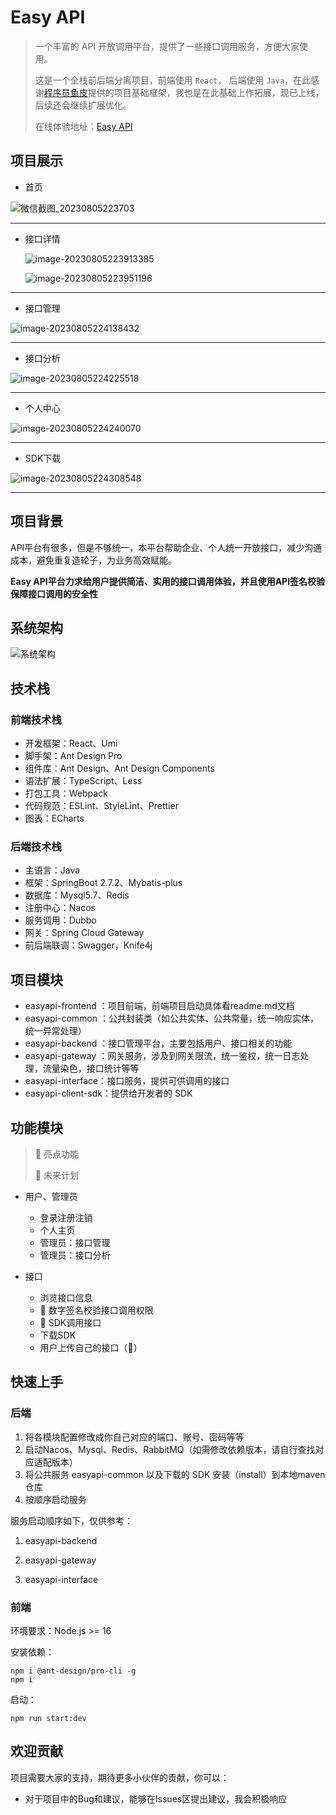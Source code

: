 # Easy API

> 一个丰富的 API 开放调用平台，提供了一些接口调用服务，方便大家使用。
>
> 这是一个全栈前后端分离项目，前端使用 `React`， 后端使用 `Java`，在此感谢[程序员鱼皮](https://github.com/liyupi)提供的项目基础框架，我也是在此基础上作拓展，现已上线，后续还会继续扩展优化。
>
> 在线体验地址：[Easy API](http://www.api.ggbond.online/)



## 项目展示


- 首页

![微信截图_20230805223703](images/微信截图_20230805223703.png)



---

- 接口详情

  ![image-20230805223913385](images/image-20230805223913385.png)

  ![image-20230805223951196](images/image-20230805223951196.png)



---

- 接口管理

![image-20230805224138432](images/image-20230805224138432.png)



---

- 接口分析

![image-20230805224225518](images/image-20230805224225518.png)



---

- 个人中心

![image-20230805224240070](images/image-20230805224240070.png)



---

- SDK下载

![image-20230805224308548](images/image-20230805224308548.png)

---





## 项目背景

API平台有很多，但是不够统一，本平台帮助企业、个人统一开放接口，减少沟通成本，避免重复造轮子，为业务高效赋能。

**Easy API平台力求给用户提供简洁、实用的接口调用体验，并且使用API签名校验保障接口调用的安全性**



## 系统架构

   ![系统架构](images/系统架构.png)





## 技术栈

### 前端技术栈

- 开发框架：React、Umi
- 脚手架：Ant Design Pro
- 组件库：Ant Design、Ant Design Components
- 语法扩展：TypeScript、Less
- 打包工具：Webpack
- 代码规范：ESLint、StyleLint、Prettier
- 图表：ECharts



### 后端技术栈

- 主语言：Java
- 框架：SpringBoot 2.7.2、Mybatis-plus
- 数据库：Mysql5.7、Redis
- 注册中心：Nacos
- 服务调用：Dubbo
- 网关：Spring Cloud Gateway
- 前后端联调：Swagger，Knife4j



## 项目模块

- easyapi-frontend ：项目前端，前端项目启动具体看readme.md文档
- easyapi-common ：公共封装类（如公共实体、公共常量，统一响应实体，统一异常处理）
- easyapi-backend ：接口管理平台，主要包括用户、接口相关的功能
- easyapi-gateway ：网关服务，涉及到网关限流，统一鉴权，统一日志处理，流量染色，接口统计等等
- easyapi-interface：接口服务，提供可供调用的接口
- easyapi-client-sdk：提供给开发者的 SDK



## 功能模块

> 🌟 亮点功能   
>
> 🚀 未来计划

- 用户、管理员
  - 登录注册注销
  - 个人主页
  - 管理员：接口管理
  - 管理员：接口分析
  
- 接口
  - 浏览接口信息
  - 🌟 数字签名校验接口调用权限
  - 🌟 SDK调用接口
  - 下载SDK
  - 用户上传自己的接口（🚀）
  
  


## 快速上手

### 后端

1. 将各模块配置修改成你自己对应的端口、账号、密码等等
2. 启动Nacos、Mysql、Redis、RabbitMQ（如需修改依赖版本，请自行查找对应适配版本）
3. 将公共服务 easyapi-common 以及下载的 SDK 安装（install）到本地maven仓库
4. 按顺序启动服务

服务启动顺序如下，仅供参考：

1. easyapi-backend

2. easyapi-gateway

3. easyapi-interface

   

### 前端

环境要求：Node.js >= 16

安装依赖：

```
npm i @ant-design/pro-cli -g
npm i
```

启动：

```
npm run start:dev
```



## 欢迎贡献

项目需要大家的支持，期待更多小伙伴的贡献，你可以：

- 对于项目中的Bug和建议，能够在Issues区提出建议，我会积极响应



